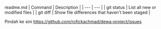 readme.md
| Command | Description |
| --- | --- |
| git status | List all new or modified files |
| git diff | Show file differences that haven't been staged |

Pindah ke sini https://github.com/rofickachmad/dewa-project/issues